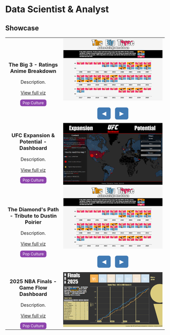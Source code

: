 # Data Scientist & Analyst

## Showcase

<table>
    <tr>
        <td style="text-align:center; vertical-align:middle; width:35%;">
            <h3>The Big 3 - Ratings Anime Breakdown</h3>
            <p>
                Description.
                <br><br>
                <a href="" target="_blank">View full viz</a>
            </p>
            <span style="background-color:#8e44ad; color:white; padding:3px 8px; border-radius:6px; font-size:12px;">
                Pop Culture
            </span>
        </td>
        <td width="65%">
            <div class="slider" style="margin:auto; text-align:center;">
                <img src="img/dataviz_4_1.png" class="slide" style="display:block; width:100%; height:auto;">
                <img src="img/dataviz_4_2.png" class="slide" style="display:none; width:100%; height:auto;">
                <br>
                <button class="prev slider-btn">◀</button>
                <button class="next slider-btn">▶</button>
            </div>
        </td>
    </tr>
    <tr>
        <td style="text-align:center; vertical-align:middle; width:35%;">
            <h3>UFC Expansion & Potential - Dashboard</h3>
            <p>
                Description.
                <br><br>
                <a href="" target="_blank">View full viz</a>
            </p>
            <span style="background-color:#8e44ad; color:white; padding:3px 8px; border-radius:6px; font-size:12px;">
                Pop Culture
            </span>
        </td>
        <td width="65%">
            <div style="margin:auto; text-align:center;">
                <img src="img/dataviz_3.png" style="display:block; width:100%; height:auto;">
            </div>
        </td>
    </tr>
    <tr>
        <td style="text-align:center; vertical-align:middle; width:35%;">
            <h3>The Diamond's Path - Tribute to Dustin Poirier</h3>
            <p>
                Description.
                <br><br>
                <a href="" target="_blank">View full viz</a>
            </p>
            <span style="background-color:#8e44ad; color:white; padding:3px 8px; border-radius:6px; font-size:12px;">
                Pop Culture
            </span>
        </td>
        <td width="65%">
            <div class="slider" style="margin:auto; text-align:center;">
                <img src="img/dataviz_4_1.png" class="slide" style="display:block; width:100%; height:auto;">
                <img src="img/dataviz_4_2.png" class="slide" style="display:none; width:100%; height:auto;">
                <br>
                <button class="prev slider-btn">◀</button>
                <button class="next slider-btn">▶</button>
            </div>
        </td>
    </tr>
    <tr>
        <td style="text-align:center; vertical-align:middle; width:35%;">
            <h3>2025 NBA Finals - Game Flow Dashboard</h3>
            <p>
                Description.
                <br><br>
                <a href="" target="_blank">View full viz</a>
            </p>
            <span style="background-color:#8e44ad; color:white; padding:3px 8px; border-radius:6px; font-size:12px;">
                Pop Culture
            </span>
        </td>
        <td width="65%">
            <div style="margin:auto; text-align:center;">
                <img src="img/dataviz_1.png" style="display:block; width:100%; height:auto;">
            </div>
        </td>
    </tr>
</table>


<script>
document.querySelectorAll('.slider').forEach(slider => {
  const slides = slider.querySelectorAll('.slide');
  const prev = slider.querySelector('.prev');
  const next = slider.querySelector('.next');
  let current = 0;

  const showSlide = (index) => {
    slides.forEach((s, i) => s.style.display = (i === index ? 'block' : 'none'));
  };

  next.addEventListener('click', () => {
    current = (current + 1) % slides.length;
    showSlide(current);
  });

  prev.addEventListener('click', () => {
    current = (current - 1 + slides.length) % slides.length;
    showSlide(current);
  });

  showSlide(current);
});
</script>


<style>
.slider-btn {
  background-color: #407ab4;
  color: white;
  border: none;
  border-radius: 6px;
  padding: 8px 14px;
  margin: 5px;
  cursor: pointer;
  font-size: 18px;
  transition: background-color 0.3s, transform 0.2s;
}

.slider-btn:hover {
  background-color: #2a6495;
  transform: scale(1.1);
}

.slider-btn:active {
  transform: scale(0.95);
}
</style>

